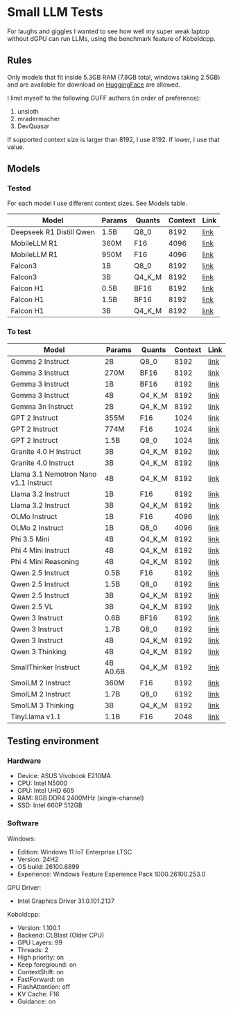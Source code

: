 # Small LLM Tests

For laughs and giggles I wanted to see how well my super weak laptop without
dGPU can run LLMs, using the benchmark feature of Koboldcpp.

## Rules

Only models that fit inside 5.3GB RAM (7.8GB total, windows taking 2.5GB)
and are available for download on [HuggingFace](https://huggingface.co) are
allowed.

I limit myself to the following GUFF authors (in order of preference):

1. unsloth
2. mradermacher
3. DevQuasar

If supported context size is larger than 8192, I use 8192. If lower, I use
that value.

## Models

### Tested

For each model I use different context sizes. See Models table.

**Model**                | **Params** | **Quants** | **Context** | **Link**
------------------------ | ---------- | ---------- | ----------- | --------
Deepseek R1 Distill Qwen | 1.5B       | Q8_0       | 8192        | [link](https://huggingface.co/unsloth/DeepSeek-R1-Distill-Qwen-1.5B-GGUF?show_file_info=DeepSeek-R1-Distill-Qwen-1.5B-Q8_0.gguf)
MobileLLM R1             | 360M       | F16        | 4096        | [link](https://huggingface.co/DevQuasar/facebook.MobileLLM-R1-360M-GGUF?show_file_info=facebook.MobileLLM-R1-360M.f16.gguf)    
MobileLLM R1             | 950M       | F16        | 4096        | [link](https://huggingface.co/DevQuasar/facebook.MobileLLM-R1-950M-GGUF?show_file_info=facebook.MobileLLM-R1-950M.f16.gguf)
Falcon3                  | 1B         | Q8_0       | 8192        | [link](https://huggingface.co/mradermacher/Falcon3-1B-Instruct-GGUF?show_file_info=Falcon3-1B-Instruct.Q8_0.gguf)
Falcon3                  | 3B         | Q4_K_M     | 8192        | [link](https://huggingface.co/mradermacher/Falcon3-3B-Instruct-GGUF?show_file_info=Falcon3-3B-Instruct.Q4_K_M.gguf)
Falcon H1                | 0.5B       | BF16       | 8192        | [link](https://huggingface.co/mradermacher/Falcon-H1-0.5B-Instruct-GGUF)
Falcon H1                | 1.5B       | BF16       | 8192        | [link](https://huggingface.co/mradermacher/Falcon-H1-1.5B-Instruct-GGUF?show_file_info=Falcon-H1-1.5B-Instruct.Q8_0.gguf)
Falcon H1                | 3B         | Q4_K_M     | 8192        | [link](https://huggingface.co/unsloth/Falcon-H1-3B-Instruct-GGUF?show_file_info=Falcon-H1-3B-Instruct-Q4_K_M.gguf)

### To test

**Model**                        | **Params** | **Quants** | **Context** | **Link**
-------------------------------- | ---------- | ---------- | ----------- | --------
Gemma 2 Instruct                 | 2B         | Q8_0       | 8192        | [link](https://huggingface.co/mradermacher/gemma-2-2b-it-GGUF)
Gemma 3 Instruct                 | 270M       | BF16       | 8192        | [link](https://huggingface.co/unsloth/gemma-3-270m-it-GGUF?show_file_info=gemma-3-270m-it-F16.gguf)
Gemma 3 Instruct                 | 1B         | BF16       | 8192        | [link](https://huggingface.co/unsloth/gemma-3-1b-it-GGUF?show_file_info=gemma-3-1b-it-BF16.gguf)
Gemma 3 Instruct                 | 4B         | Q4_K_M     | 8192        | [link](https://huggingface.co/unsloth/gemma-3-4b-it-GGUF?show_file_info=gemma-3-4b-it-Q4_K_M.gguf)
Gemma 3n Instruct                | 2B         | Q4_K_M     | 8192        | [link](https://huggingface.co/unsloth/gemma-3n-E2B-it-GGUF?show_file_info=gemma-3n-E2B-it-Q4_K_M.gguf)
GPT 2 Instruct                   | 355M       | F16        | 1024        | [link](https://huggingface.co/mradermacher/gpt2-medium-GGUF?show_file_info=gpt2-medium.f16.gguf)
GPT 2 Instruct                   | 774M       | F16        | 1024        | [link](https://huggingface.co/mradermacher/gpt2-large-GGUF?show_file_info=gpt2-large.f16.gguf)
GPT 2 Instruct                   | 1.5B       | Q8_0       | 1024        | [link](https://huggingface.co/mradermacher/gpt2-xl-GGUF?show_file_info=gpt2-xl.Q8_0.gguf)
Granite 4.0 H Instruct           | 3B         | Q4_K_M     | 8192        | [link](https://huggingface.co/unsloth/granite-4.0-h-micro-GGUF?show_file_info=granite-4.0-h-micro-Q4_K_M.gguf)
Granite 4.0 Instruct             | 3B         | Q4_K_M     | 8192        | [link](https://huggingface.co/unsloth/granite-4.0-micro-GGUF?show_file_info=granite-4.0-micro-Q4_K_M.gguf)
Llama 3.1 Nemotron Nano v1.1 Instruct | 4B    | Q4_K_M     | 8192        | [link](https://huggingface.co/mradermacher/Llama-3.1-Nemotron-Nano-4B-v1.1-GGUF?show_file_info=Llama-3.1-Nemotron-Nano-4B-v1.1.Q4_K_M.gguf)
Llama 3.2 Instruct               | 1B         | F16        | 8192        | [link](https://huggingface.co/unsloth/Llama-3.2-1B-Instruct-GGUF?show_file_info=Llama-3.2-1B-Instruct-F16.gguf)
Llama 3.2 Instruct               | 3B         | Q4_K_M     | 8192        | [link](https://huggingface.co/unsloth/Llama-3.2-3B-Instruct-GGUF?show_file_info=Llama-3.2-3B-Instruct-Q4_K_M.gguf)
OLMo Instruct                    | 1B         | F16        | 4096        | [link](https://huggingface.co/mradermacher/OLMo-1B-0724-hf-GGUF?show_file_info=OLMo-1B-0724-hf.f16.gguf)
OLMo 2 Instruct                  | 1B         | Q8_0       | 4096        | [link](https://huggingface.co/mradermacher/OLMo-2-0425-1B-GGUF?show_file_info=OLMo-2-0425-1B.Q8_0.gguf)
Phi 3.5 Mini                     | 4B         | Q4_K_M     | 8192        | [link](https://huggingface.co/mradermacher/Phi-3.5-mini-instruct-GGUF?show_file_info=Phi-3.5-mini-instruct.Q4_K_M.gguf)
Phi 4 Mini Instruct              | 4B         | Q4_K_M     | 8192        | [link](https://huggingface.co/unsloth/Phi-4-mini-instruct-GGUF?show_file_info=Phi-4-mini-instruct-Q4_K_M.gguf)
Phi 4 Mini Reasoning             | 4B         | Q4_K_M     | 8192        | [link](https://huggingface.co/unsloth/Phi-4-mini-reasoning-GGUF?show_file_info=Phi-4-mini-reasoning-Q4_K_M.gguf)
Qwen 2.5 Instruct                | 0.5B       | F16        | 8192        | [link](https://huggingface.co/mradermacher/Qwen2.5-0.5B-Instruct-GGUF?show_file_info=Qwen2.5-0.5B-Instruct.f16.gguf)
Qwen 2.5 Instruct                | 1.5B       | Q8_0       | 8192        | [link](https://huggingface.co/mradermacher/Qwen2.5-1.5B-Instruct-GGUF?show_file_info=Qwen2.5-1.5B-Instruct.Q8_0.gguf)
Qwen 2.5 Instruct                | 3B         | Q4_K_M     | 8192        | [link](https://huggingface.co/mradermacher/Qwen2.5-3B-Instruct-GGUF?show_file_info=Qwen2.5-3B-Instruct.Q4_K_M.gguf)
Qwen 2.5 VL                      | 3B         | Q4_K_M     | 8192        | [link](https://huggingface.co/mradermacher/Qwen2.5-VL-3B-Instruct-GGUF?show_file_info=Qwen2.5-VL-3B-Instruct.Q4_K_M.gguf)
Qwen 3 Instruct                  | 0.6B       | BF16       | 8192        | [link](https://huggingface.co/unsloth/Qwen3-0.6B-GGUF?show_file_info=Qwen3-0.6B-BF16.gguf)
Qwen 3 Instruct                  | 1.7B       | Q8_0       | 8192        | [link](https://huggingface.co/unsloth/Qwen3-1.7B-GGUF?show_file_info=Qwen3-1.7B-Q8_0.gguf)
Qwen 3 Instruct                  | 4B         | Q4_K_M     | 8192        | [link](https://huggingface.co/unsloth/Qwen3-4B-Instruct-2507-GGUF?show_file_info=Qwen3-4B-Instruct-2507-Q4_K_M.gguf)
Qwen 3 Thinking                  | 4B         | Q4_K_M     | 8192        | [link](https://huggingface.co/unsloth/Qwen3-4B-Thinking-2507-GGUF?show_file_info=Qwen3-4B-Thinking-2507-Q4_K_M.gguf)
SmallThinker Instruct            | 4B A0.6B   | Q4_K_M     | 8192        | [link](https://huggingface.co/mradermacher/SmallThinker-4BA0.6B-Instruct-GGUF?show_file_info=SmallThinker-4BA0.6B-Instruct.Q4_K_M.gguf)
SmolLM 2 Instruct                | 360M       | F16        | 8192        | [link](https://huggingface.co/unsloth/SmolLM2-360M-Instruct-GGUF?show_file_info=SmolLM2-360M-Instruct-F16.gguf)
SmolLM 2 Instruct                | 1.7B       | Q8_0       | 8192        | [link](https://huggingface.co/unsloth/SmolLM2-1.7B-Instruct-GGUF?show_file_info=SmolLM2-1.7B-Instruct-Q8_0.gguf)
SmolLM 3 Thinking                | 3B         | Q4_K_M     | 8192        | [link](https://huggingface.co/unsloth/SmolLM3-3B-GGUF?show_file_info=SmolLM3-3B-Q4_K_M.gguf)
TinyLlama v1.1                   | 1.1B       | F16        | 2048        | [link](https://huggingface.co/mradermacher/TinyLlama_v1.1-GGUF?show_file_info=TinyLlama_v1.1.f16.gguf)

## Testing environment

### Hardware

- Device: ASUS Vivobook E210MA
- CPU: Intel N5000
- GPU: Intel UHD 605
- RAM: 8GB DDR4 2400MHz (single-channel)
- SSD: Intel 660P 512GB

### Software

Windows:
- Edition: Windows 11 IoT Enterprise LTSC
- Version: 24H2
- OS build: 26100.6899
- Experience: Windows Feature Experience Pack 1000.26100.253.0

GPU Driver:
- Intel Graphics Driver 31.0.101.2137

Koboldcpp:
- Version: 1.100.1
- Backend: CLBlast (Older CPU)
- GPU Layers: 99
- Threads: 2
- High priority: on
- Keep foreground: on
- ContextShift: on
- FastForward: on
- FlashAttention: off
- KV Cache: F16
- Guidance: on
